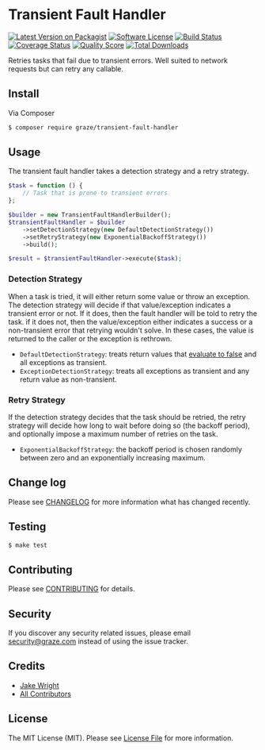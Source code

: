 # Transient Fault Handler

[![Latest Version on Packagist](https://img.shields.io/packagist/v/graze/transient-fault-handler.svg?style=flat-square)](https://packagist.org/packages/graze/transient-fault-handler)
[![Software License](https://img.shields.io/badge/license-MIT-brightgreen.svg?style=flat-square)](LICENSE.md)
[![Build Status](https://img.shields.io/travis/graze/transient-fault-handler/master.svg?style=flat-square)](https://travis-ci.org/graze/transient-fault-handler)
[![Coverage Status](https://img.shields.io/scrutinizer/coverage/g/graze/transient-fault-handler.svg?style=flat-square)](https://scrutinizer-ci.com/g/graze/transient-fault-handler/code-structure)
[![Quality Score](https://img.shields.io/scrutinizer/g/graze/transient-fault-handler.svg?style=flat-square)](https://scrutinizer-ci.com/g/graze/transient-fault-handler)
[![Total Downloads](https://img.shields.io/packagist/dt/graze/transient-fault-handler.svg?style=flat-square)](https://packagist.org/packages/graze/transient-fault-handler)


Retries tasks that fail due to transient errors. Well suited to network requests but can retry any callable.

## Install

Via Composer

``` bash
$ composer require graze/transient-fault-handler
```

## Usage

The transient fault handler takes a detection strategy and a retry strategy.

``` php
$task = function () {
    // Task that is prone to transient errors
};

$builder = new TransientFaultHandlerBuilder();
$transientFaultHandler = $builder
    ->setDetectionStrategy(new DefaultDetectionStrategy())
    ->setRetryStrategy(new ExponentialBackoffStrategy())
    ->build();

$result = $transientFaultHandler->execute($task);
```

### Detection Strategy

When a task is tried, it will either return some value or throw an exception. The detection strategy will decide if that value/exception indicates a transient error or not. If it does, then the fault handler will be told to retry the task. if it does not, then the value/exception either indicates a success or a non-transient error that retrying wouldn't solve. In these cases, the value is returned to the caller or the exception is rethrown.

- `DefaultDetectionStrategy`: treats return values that [evaluate to false](http://php.net/manual/en/types.comparisons.php) and all exceptions as transient.
- `ExceptionDetectionStrategy`: treats all exceptions as transient and any return value as non-transient.


### Retry Strategy

If the detection strategy decides that the task should be retried, the retry strategy will decide how long to wait before doing so (the backoff period), and optionally impose a maximum number of retries on the task.

- `ExponentialBackoffStrategy`: the backoff period is chosen randomly between zero and an exponentially increasing maximum.

## Change log

Please see [CHANGELOG](CHANGELOG.md) for more information what has changed recently.

## Testing

``` bash
$ make test
```

## Contributing

Please see [CONTRIBUTING](CONTRIBUTING.md) for details.

## Security

If you discover any security related issues, please email security@graze.com instead of using the issue tracker.

## Credits

- [Jake Wright](https://github.com/jakewright)
- [All Contributors](../../contributors)

## License

The MIT License (MIT). Please see [License File](LICENSE.md) for more information.
